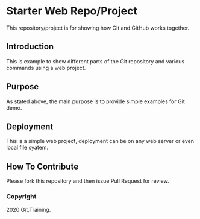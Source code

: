 # Starter Web Repo/Project

This repository/project is for showing how Git and GitHub works together.

## Introduction

This is example to show different parts of the Git repository and various commands using a web project.

## Purpose

As stated above, the main purpose is to provide simple examples for Git demo.

## Deployment

This is a simple web project, deployment can be on any web server or even local file syatem.

## How To Contribute

Please fork this repository and then issue Pull Request for review.

### Copyright

2020 Git.Training.

